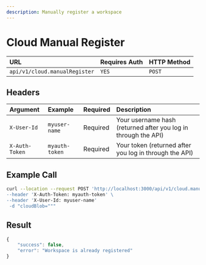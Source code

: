 ```yaml
---
description: Manually register a workspace
---
```


# Cloud Manual Register

| URL | Requires Auth | HTTP Method |
| :--- | :--- | :--- |
| `api/v1/cloud.manualRegister` | `YES` | `POST` |

## Headers

| Argument | Example | Required | Description |
| :--- | :--- | :--- | :--- |
| `X-User-Id` | `myuser-name` | Required | Your username hash \(returned after you log in through the API\) |
| `X-Auth-Token` | `myauth-token` | Required | Your token \(returned after you log in through the API\) |

## Example Call

```bash
curl --location --request POST 'http://localhost:3000/api/v1/cloud.manualRegister\
--header 'X-Auth-Token: myauth-token' \
--header 'X-User-Id: myuser-name'
 -d "cloudBlob="""
```

## Result

```javascript
{
    "success": false,
    "error": "Workspace is already registered"
}
```

